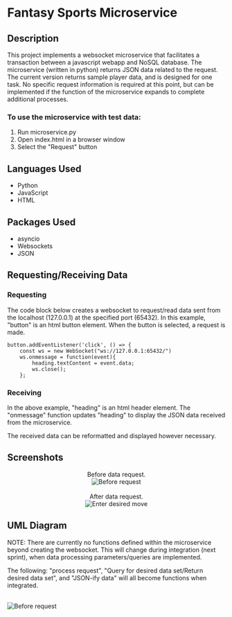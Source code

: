 <h1>Fantasy Sports Microservice</h1>

<h2>Description</h2>
<p>
This project implements a websocket microservice that facilitates a transaction between a javascript webapp and NoSQL database. The microservice (written in python) returns JSON data related to the request. The current version returns sample player data, and is
designed for one task. No specific request information is required at this point, but can be implemented if the function of the microservice expands to complete additional processes.
</p>

<h3>To use the microservice with test data:</h3>
<p>
<ol>
  <li>Run microservice.py</li>
  <li>Open index.html in a browser window</li>
  <li>Select the "Request" button</li>
</ol>
</p>

<h2>Languages Used</h2>
<ul>
  <li>Python</li>
  <li>JavaScript</li>
  <li>HTML</li>
</ul>

<h2>Packages Used</h2>
<ul>
  <li>asyncio</li>
  <li>Websockets</li>
  <li>JSON</li>
</ul>

<h2>Requesting/Receiving Data</h2>
<h3>Requesting</h3>
<p>
  The code block below creates a websocket to request/read data sent from the localhost (127.0.0.1) at the specified port (65432). In this example, "button" is an html button element.
  When the button is selected, a request is made.
</p>
<code>button.addEventListener('click', () => {
    const ws = new WebSocket("ws://127.0.0.1:65432/")
    ws.onmessage = function(event){
        heading.textContent = event.data;
        ws.close();
    };
</code>
<h3>Receiving</h3>
<p>
    In the above example, "heading" is an html header element. The "onmessage" function updates "heading" to display the JSON data received from the microservice.
</p>
<p>
  The received data can be reformatted and displayed however necessary.
</p>

<h2>Screenshots</h2>

<p align="center">
Before data request. <br/>
<img src="https://imgur.com/YEU6U8J.png" alt="Before request"/>
<br />
<br />
After data request.
<br/>
<img src="https://imgur.com/2pWZi5H.png" alt="Enter desired move"/>
<br />

<h2>UML Diagram</h2>
<p>
NOTE: There are currently no functions defined within the microservice beyond creating the websocket. This will change during integration (next sprint), when data processing parameters/queries are implemented.
</p>
<p>
The following: "process request", "Query for desired data set/Return desired data set", and "JSON-ify data" will all become functions when integrated.
</p>
<br/>
<img src="https://imgur.com/4fVJQYm.png" alt="Before request"/>
<br />
